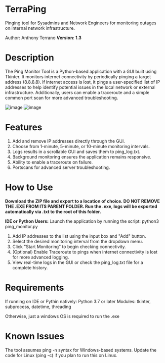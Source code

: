 # TerraPing
Pinging tool for Sysadmins and Network Engineers for monitoring outages on internal network infrastructure.

Author: Anthony Terrano
**Version: 1.3**

# Description
The Ping Monitor Tool is a Python-based application with a GUI built using Tkinter. It monitors internet connectivity by periodically pinging a target address (8.8.8.8). If internet access is lost, it pings a user-specified list of IP addresses to help identify potential issues in the local network or external infrastructure. Additionally, users can enable a traceroute and a simple common port scan for more advanced troubleshooting.

![image](https://github.com/user-attachments/assets/8deabf38-14a1-47d5-8677-a0f9ef611ca7)
![image](https://github.com/user-attachments/assets/d12796f6-a04f-473c-a81b-5a7ba4fd9599)

# Features
1. Add and remove IP addresses directly through the GUI.
2. Choose from 1-minute, 5-minute, or 10-minute monitoring intervals.
3. Logs results in a scrollable GUI and saves them to ping_log.txt.
4. Background monitoring ensures the application remains responsive.
5. Ability to enable a traceroute on failure.
6. Portscans for advanced server troubleshooting.

# How to Use
**Download the ZIP file and export to a location of choice. DO NOT REMOVE THE .EXE FROM ITS PARENT FOLDER. Run the .exe, logs will be exported automatically via .txt to the root of this folder.**

**IDE or Python Users:**
Launch the application by running the script:
python3 ping_monitor.py

1. Add IP addresses to the list using the input box and "Add" button.
2. Select the desired monitoring interval from the dropdown menu.
3. Click "Start Monitoring" to begin checking connectivity.
4. (Optional) Enable Traceroute to pings when internet connectivity is lost for more advanced logging.
5. View real-time logs in the GUI or check the ping_log.txt file for a complete history.

# Requirements
If running on IDE or Pythin natively:
Python 3.7 or later
Modules: tkinter, subprocess, datetime, threading

Otherwise, just a windows OS is required to run the .exe

# Known Issues
The tool assumes ping -n syntax for Windows-based systems. Update the code for Linux (ping -c) if you plan to run this on Linux.
